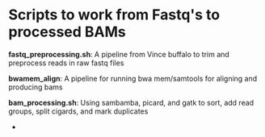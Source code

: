 # Scripts to work from Fastq's to processed BAMs

**fastq_preprocessing.sh**: A pipeline from Vince buffalo to trim and preprocess reads in raw fastq files

**bwamem_align**: A pipeline for running bwa mem/samtools for aligning and producing bams

**bam_processing.sh**: Using sambamba, picard, and gatk to sort, add read groups, split cigards, and mark duplicates

- 
